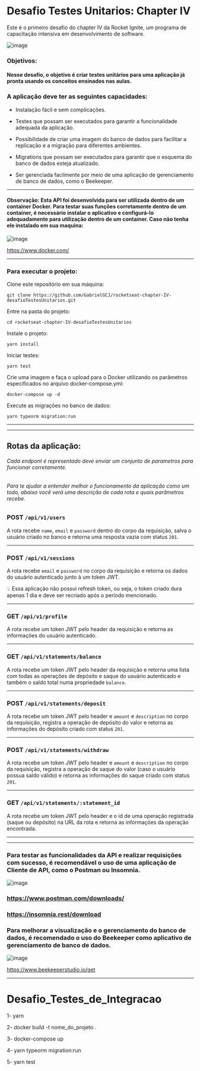 # Desafio Testes Unitarios: Chapter IV

Este é o primeiro desafio do chapter IV da Rocket Ignite, um programa de capacitação intensiva em desenvolvimento de software.

![image](https://user-images.githubusercontent.com/91347602/232902040-1eb12147-f163-4dd8-bf03-0d2cd96cefb7.png)

### Objetivos:

#### Nesse desafio, o objetivo é criar testes unitários para uma aplicação já pronta usando os conceitos ensinados nas aulas.

### A aplicação deve ter as seguintes capacidades:

- Instalação fácil e sem complicações.

- Testes que possam ser executados para garantir a funcionalidade adequada da aplicação.

- Possibilidade de criar uma imagem do banco de dados para facilitar a replicação e a migração para diferentes ambientes.

- Migrations que possam ser executados para garantir que o esquema do banco de dados esteja atualizado.

- Ser gerenciada facilmente por meio de uma aplicação de gerenciamento de banco de dados, como o Beekeeper.

---

#### Observação: Esta API foi desenvolvida para ser utilizada dentro de um container Docker. Para testar suas funções corretamente dentro de um container, é necessário instalar o aplicativo e configurá-lo adequadamente para utilização dentro de um container. Caso não tenha ele instalado em sua maquina:

![image](https://user-images.githubusercontent.com/91347602/236373804-f4ab7ad5-e103-4109-9bbe-611d37949dbf.png)


https://www.docker.com/

---

### Para executar o projeto:

Clone este repositório em sua máquina:

`git clone https://github.com/GabrielGCJ/rocketseat-chapter-IV-desafioTestesUnitarios.git`

Entre na pasta do projeto:

`cd rocketseat-chapter-IV-desafioTestesUnitarios`

Instale o projeto:

`yarn install`

Iniciar testes:

`yarn test`

Crie uma imagem e faça o upload para o Docker utilizando os parâmetros especificados no arquivo docker-compose.yml:

`docker-compose up -d`

Execute as migrações no banco de dados:

`yarn typeorm migration:run`

---



---

## Rotas da aplicação:
###### Cada endpont é representado deve enviar um conjunto de parametros para funcionar corretamente.
###### Para te ajudar a entender melhor o funcionamento da aplicação como um todo, abaixo você verá uma descrição de cada rota e quais parâmetros recebe.

### POST `/api/v1/users`

A rota recebe `name`, `email` e `password` dentro do corpo da requisição, salva o usuário criado no banco e retorna uma resposta vazia com status `201`. 

------

### POST `/api/v1/sessions`

A rota recebe `email` e `password` no corpo da requisição e retorna os dados do usuário autenticado junto à um token JWT. 

<aside>
💡 Essa aplicação não possui refresh token, ou seja, o token criado dura apenas 1 dia e deve ser recriado após o período mencionado.
</aside>

------

### GET `/api/v1/profile`

A rota recebe um token JWT pelo header da requisição e retorna as informações do usuário autenticado.

------

### GET `/api/v1/statements/balance`

A rota recebe um token JWT pelo header da requisição e retorna uma lista com todas as operações de depósito e saque do usuário autenticado e também o saldo total numa propriedade `balance`.

------

### POST `/api/v1/statements/deposit`

A rota recebe um token JWT pelo header e `amount` e `description` no corpo da requisição, registra a operação de depósito do valor e retorna as informações do depósito criado com status `201`.

------

### POST `/api/v1/statements/withdraw`

A rota recebe um token JWT pelo header e `amount` e `description` no corpo da requisição, registra a operação de saque do valor (caso o usuário possua saldo válido) e retorna as informações do saque criado com status `201`. 

------

### GET `/api/v1/statements/:statement_id`

A rota recebe um token JWT pelo header e o id de uma operação registrada (saque ou depósito) na URL da rota e retorna as informações da operação encontrada.

------

---

### Para testar as funcionalidades da API e realizar requisições com sucesso, é recomendável o uso de uma aplicação de Cliente de API, como o Postman ou Insomnia.

![image](https://user-images.githubusercontent.com/91347602/232907354-81bfa735-8b77-45b0-a624-9964122a11bc.png)

### https://www.postman.com/downloads/

### https://insomnia.rest/download

### Para melhorar a visualização e o gerenciamento do banco de dados, é recomendado o uso do Beekeeper como aplicativo de gerenciamento de banco de dados.

![image](https://user-images.githubusercontent.com/91347602/236375566-de63d8af-1a10-4b52-aeba-30ea183f6e3e.png)

https://www.beekeeperstudio.io/get

----

# Desafio_Testes_de_Integracao

1- yarn

2- docker build -t nome_do_projeto .

3- docker-compose up

4- yarn typeorm migration:run

5- yarn test
